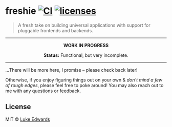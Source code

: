 # freshie [![CI](https://github.com/lukeed/freshie/workflows/CI/badge.svg)](https://github.com/lukeed/freshie/actions) [![licenses](https://licenses.dev/b/npm/freshie)](https://licenses.dev/npm/freshie)

> A fresh take on building universal applications with support for pluggable frontends and backends.

---

<p align="center"><strong>WORK IN PROGRESS</strong></p>

<p align="center"><strong>Status:</strong> Functional, but very incomplete.</p>

---

...There will be more here, I promise – please check back later!

Otherwise, if you enjoy figuring things out on your own & _don't mind a few of rough edges_, please feel free to poke around! You may also reach out to me with any questions or feedback.

## License

MIT © [Luke Edwards](https://lukeed.com)
